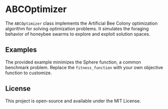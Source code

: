 # ABCOptimizer
The `ABCOptimizer` class implements the Artificial Bee Colony  optimization algorithm for solving optimization problems. It simulates the foraging behavior of honeybee swarms to explore and exploit solution spaces.

## Examples
The provided example minimizes the Sphere function, a common benchmark problem. Replace the `fitness_function` with your own objective function to customize.

## License
This project is open-source and available under the MIT License.
